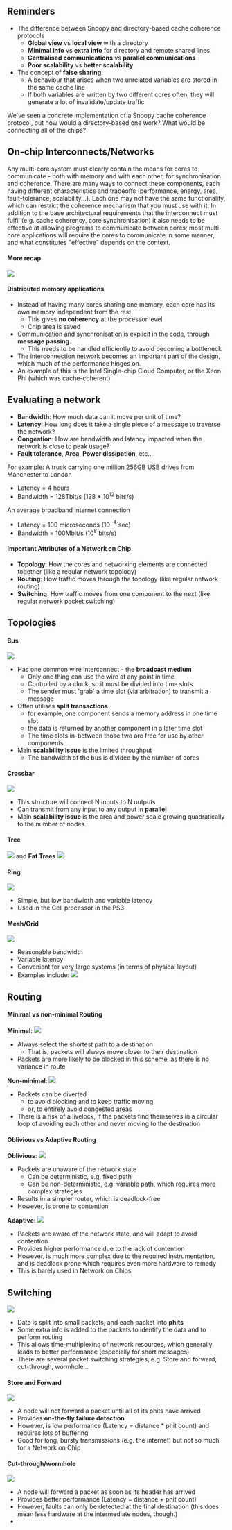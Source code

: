 ## Reminders
- The difference between Snoopy and directory-based cache coherence protocols
	- **Global view** vs **local view** with a directory
	- **Minimal info** vs **extra info** for directory and remote shared lines
	- **Centralised communications** vs **parallel communications**
	- **Poor scalability** vs **better scalability**
- The concept of **false sharing**:
	- A behaviour that arises when two unrelated variables are stored in the same cache line
	- If both variables are written by two different cores often, they will generate a lot of invalidate/update traffic

We've seen a concrete implementation of a Snoopy cache coherence protocol, but how would a directory-based one work? What would be connecting all of the chips?
## On-chip Interconnects/Networks
Any multi-core system must clearly contain the means for cores to communicate - both with memory and with each other, for synchronisation and coherence. There are many ways to connect these components, each having different characteristics and tradeoffs (performance, energy, area, fault-tolerance, scalability...). Each one may not have the same 
functionality, which can restrict the coherence mechanism that you must use with it.
In addition to the base architectural requirements that the interconnect must fulfil (e.g. cache coherency, core synchronisation) it also needs to be effective at allowing programs to communicate between cores; most multi-core applications will require the cores to communicate in some manner, and what constitutes "effective" depends on the context.
#### More recap
![](Pasted%20image%2020230425104435.png)
#### Distributed memory applications
- Instead of having many cores sharing one memory, each core has its own memory independent from the rest
	- This gives **no coherency** at the processor level
	- Chip area is saved
- Communication and synchronisation is explicit in the code, through **message passing**.
	- This needs to be handled efficiently to avoid becoming a bottleneck
- The interconnection network becomes an important part of the design, which much of the performance hinges on.
- An example of this is the Intel Single-chip Cloud Computer, or the Xeon Phi (which was cache-coherent)
## Evaluating a network
- **Bandwidth**: How much data can it move per unit of time?
- **Latency**: How long does it take a single piece of a message to traverse the network?
- **Congestion**: How are bandwidth and latency impacted when the network is close to peak usage?
- **Fault tolerance**, **Area**, **Power dissipation**, etc...

For example:
A truck carrying one million 256GB USB drives from Manchester to London
- Latency = 4 hours
- Bandwidth = 128Tbit/s (128 * 10$^{12}$ bits/s)

An average broadband internet connection
- Latency = 100 microseconds (10$^{-4}$ sec)
- Bandwidth = 100Mbit/s (10$^{8}$ bits/s)

#### Important Attributes of a Network on Chip
- **Topology**: How the cores and networking elements are connected together (like a regular network topology)
- **Routing**: How traffic moves through the topology (like regular network routing)
- **Switching**: How traffic moves from one component to the next (like regular network packet switching)

## Topologies
#### Bus
![](Pasted%20image%2020230425110226.png)
- Has one common wire interconnect - the **broadcast medium**
	- Only one thing can use the wire at any point in time
	- Controlled by a clock, so it must be divided into time slots
	- The sender must 'grab' a time slot (via arbitration) to transmit a message
- Often utilises **split transactions**
	- for example, one component sends a memory address in one time slot
	- the data is returned by another component in a later time slot
	- The time slots in-between those two are free for use by other components
- Main **scalability issue** is the limited throughput
	- The bandwidth of the bus is divided by the number of cores

#### Crossbar
![](Pasted%20image%2020230425110642.png)
- This structure will connect N inputs to N outputs
- Can transmit from any input to any output in **parallel**
- Main **scalability issue** is the area and power scale growing quadratically to the number of nodes

#### Tree
![](Pasted%20image%2020230425110939.png)
and **Fat Trees**
![](Pasted%20image%2020230425111003.png)
#### Ring
![](Pasted%20image%2020230425111021.png)
- Simple, but low bandwidth and variable latency
- Used in the Cell processor in the PS3

#### Mesh/Grid
![](Pasted%20image%2020230425111239.png)
- Reasonable bandwidth
- Variable latency
- Convenient for very large systems (in terms of physical layout)
- Examples include:
![](Pasted%20image%2020230425111351.png)
## Routing
#### Minimal vs non-minimal Routing
**Minimal**:
![](Pasted%20image%2020230425111448.png)
- Always select the shortest path to a destination
	- That is, packets will always move closer to their destination
- Packets are more likely to be blocked in this scheme, as there is no variance in route

**Non-minimal**:
![](Pasted%20image%2020230425111658.png)
- Packets can be diverted
	- to avoid blocking and to keep traffic moving
	- or, to entirely avoid congested areas
- There is a risk of a livelock, if the packets find themselves in a circular loop of avoiding each other and never moving to the destination

#### Oblivious vs Adaptive Routing
**Oblivious**:
![](Pasted%20image%2020230425111954.png)
- Packets are unaware of the network state
	- Can be deterministic, e.g. fixed path
	- Can be non-deterministic, e.g. variable path, which requires more complex strategies
- Results in a simpler router, which is deadlock-free
- However, is prone to contention

**Adaptive**:
![](Pasted%20image%2020230425112421.png)
- Packets are aware of the network state, and will adapt to avoid contention
- Provides higher performance due to the lack of contention
- However, is much more complex due to the required instrumentation, and is deadlock prone which requires even more hardware to remedy
- This is barely used in Network on Chips

## Switching
![](Pasted%20image%2020230425112651.png)
- Data is split into small packets, and each packet into **phits**
- Some extra info is added to the packets to identify the data and to perform routing
- This allows time-multiplexing of network resources, which generally leads to better performance (especially for short messages)
- There are several packet switching strategies, e.g. Store and forward, cut-through, wormhole...

#### Store and Forward
![](Pasted%20image%2020230425113115.png)
- A node will not forward a packet until all of its phits have arrived
- Provides **on-the-fly failure detection**
- However, is low performance (Latency = distance * phit count) and requires lots of buffering
- Good for long, bursty transmissions (e.g. the internet) but not so much for a Network on Chip

#### Cut-through/wormhole
![](Pasted%20image%2020230425113345.png)
- A node will forward a packet as soon as its header has arrived
- Provides better performance (Latency = distance + phit count)
- However, faults can only be detected at the final destination (this does mean less hardware at the intermediate nodes, though.)
- 

